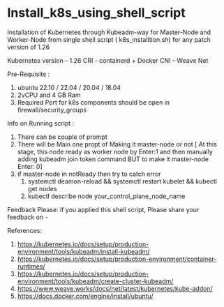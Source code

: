 # Install_k8s_using_shell_script

Installation of Kubernetes through Kubeadm-way for Master-Node and Worker-Node from single shell script ( k8s_installtion.sh) for any patch version of 1.26 

Kubernetes version - 1.26
CRI - containerd + Docker
CNI - Weave Net

Pre-Requisite :

1.  ubuntu 22.10 / 22.04 / 20.04 / 18.04
2.  2vCPU and 4 GB Ram
3.  Required Port for k8s components should be open in firewall/security_groups


Info on Running script :

1. There can be couple of prompt
2. There will be Main one propt of Making it master-node or not [ At this stage, this node ready as worker node by Enter:1 and then manually adding kubeadm join token command BUT to make it master-node Enter: 0]
3. if master-node in notReady then try to catch error
   1. systemctl deamon-reload && systemctl restart kubelet && kubectl get nodes
   2. kubectl describe node your_control_plane_node_name

Feedback Please:
if you applied this shell script, Please share your feedback on  - 

References:
1. https://kubernetes.io/docs/setup/production-environment/tools/kubeadm/install-kubeadm/
2. https://kubernetes.io/docs/setup/production-environment/container-runtimes/
3. https://kubernetes.io/docs/setup/production-environment/tools/kubeadm/create-cluster-kubeadm/
4. https://www.weave.works/docs/net/latest/kubernetes/kube-addon/
5. https://docs.docker.com/engine/install/ubuntu/
